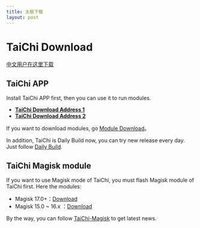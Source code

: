 ```yaml
---
title: 太极下载
layout: post
---
```


# TaiChi Download

[中文用户在这里下载](download_cn.md)

## TaiChi APP

Install TaiChi APP first, then you can use it to run modules.

- [**TaiChi Download Address 1**][stable1]
- [**TaiChi Download Address 2**][stable2]

If you want to download modules, go [Module Download](../module/module_cn.md)。

In addition, TaiChi is Daily Build now, you can try new release every day. Just follow [Daily Build][daily-build].


## TaiChi Magisk module

If you want to use Magisk mode of TaiChi, you must flash Magisk module of TaiChi first. Here the modules:

- Magisk 17.0+：[Download][taichi-magisk17]
- Magisk 15.0 ~ 16.x ：[Download][taichi-magisk16]

By the way, you can follow [TaiChi-Magisk][taichi-magisk] to get latest news.

[stable1]: https://u19604958.ctfile.com/fs/19604958-344052105
[stable2]: https://www.lanzous.com/i3a6vrc
[daily-build]: https://github.com/taichi-framework/Daily-Build/releases
[taichi-magisk17]: https://www.lanzous.com/i37r5vi
[taichi-magisk16]: https://www.lanzous.com/i37r5kh
[taichi-magisk]: https://github.com/taichi-framework/TaiChi-Magisk/releases
